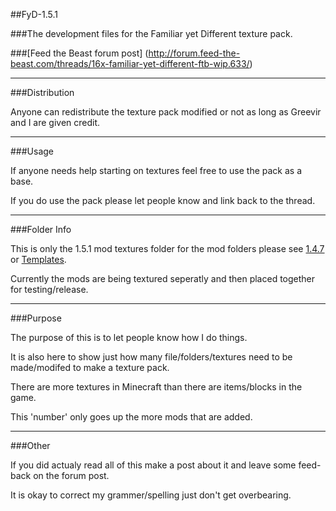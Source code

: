 ##FyD-1.5.1

###The development files for the Familiar yet Different texture pack.

###[Feed the Beast forum post] (http://forum.feed-the-beast.com/threads/16x-familiar-yet-different-ftb-wip.633/)
***
###Distribution

Anyone can redistribute the texture pack modified or not as long as Greevir and I are given credit.
***
###Usage

If anyone needs help starting on textures feel free to use the pack as a base.

If you do use the pack please let people know and link back to the thread.
***
###Folder Info

This is only the 1.5.1 mod textures folder for the mod folders please see [1.4.7]() or [Templates]().

Currently the mods are being textured seperatly and then placed together for testing/release.
***
###Purpose

The purpose of this is to let people know how I do things.

It is also here to show just how many file/folders/textures need to be made/modifed to make a texture pack.

There are more textures in Minecraft than there are items/blocks in the game.

This 'number' only goes up the more mods that are added.
***
###Other

If you did actualy read all of this make a post about it and leave some feed-back on the forum post.

It is okay to correct my grammer/spelling just don't get overbearing.
